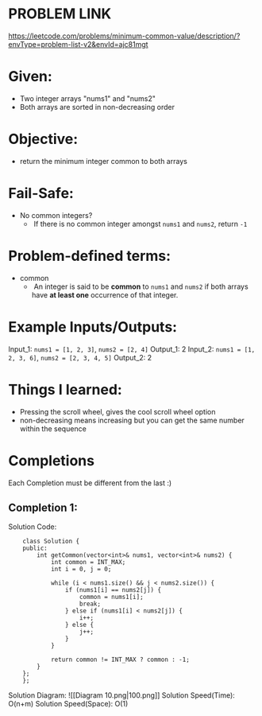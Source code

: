 # PROBLEM LINK
https://leetcode.com/problems/minimum-common-value/description/?envType=problem-list-v2&envId=ajc81mgt

# Given: 
- Two integer arrays "nums1" and "nums2"
- Both arrays are sorted in non-decreasing order

# Objective: 
- return the minimum integer common to both arrays


# Fail-Safe:
- No common integers?
	-  If there is no common integer amongst `nums1` and `nums2`, return `-1`

# Problem-defined terms:
- common
	-  An integer is said to be **common** to `nums1` and `nums2` if both arrays have **at least one** occurrence of that integer.


# Example Inputs/Outputs:
Input_1: `nums1 = [1, 2, 3]`, `nums2 = [2, 4]`
Output_1: 2
Input_2: `nums1 = [1, 2, 3, 6]`, `nums2 = [2, 3, 4, 5]`
Output_2: 2


# Things I learned:
* Pressing the scroll wheel, gives the cool scroll wheel option
* non-decreasing means increasing but you can get the same number within the sequence
# Completions
Each Completion must be different from the last :) 
## Completion 1:
Solution Code:
``` 
	class Solution {
	public:
	    int getCommon(vector<int>& nums1, vector<int>& nums2) {
	        int common = INT_MAX;
	        int i = 0, j = 0;
	
	        while (i < nums1.size() && j < nums2.size()) {
	            if (nums1[i] == nums2[j]) {
	                common = nums1[i];
	                break;
	            } else if (nums1[i] < nums2[j]) {
	                i++;
	            } else {
	                j++;
	            }
	        }
	
	        return common != INT_MAX ? common : -1;
	    }
	};
	};
```
Solution Diagram: ![[Diagram 10.png|100.png]]
Solution Speed(Time): O(n+m)
Solution Speed(Space): O(1) 


